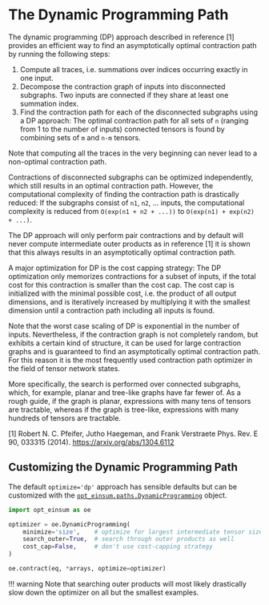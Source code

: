 # The Dynamic Programming Path

The dynamic programming (DP) approach described in reference [1] provides an efficient
way to find an asymptotically optimal contraction path by running the following steps:

1. Compute all traces, i.e. summations over indices occurring exactly in one
   input.
2. Decompose the contraction graph of inputs into disconnected subgraphs. Two
   inputs are connected if they share at least one summation index.
3. Find the contraction path for each of the disconnected subgraphs using a
   DP approach: The optimal contraction path for all sets of `n` (ranging
   from 1 to the number of inputs) connected tensors is found by combining
   sets of `m` and `n-m` tensors.

Note that computing all the traces in the very beginning can never lead to a
non-optimal contraction path.

Contractions of disconnected subgraphs can be optimized independently, which
still results in an optimal contraction path. However, the computational
complexity of finding the contraction path is drastically reduced: If the
subgraphs consist of `n1`, `n2`, ... inputs, the computational complexity
is reduced from `O(exp(n1 + n2 + ...))` to `O(exp(n1) + exp(n2) + ...)`.

The DP approach will only perform pair contractions and by default will never
compute intermediate outer products as in reference [1] it is shown that this
always results in an asymptotically optimal contraction path.

A major optimization for DP is the cost capping strategy: The DP optimization
only memorizes contractions for a subset of inputs, if the total cost for this
contraction is smaller than the cost cap. The cost cap is initialized with
the minimal possible cost, i.e. the product of all output dimensions, and is
iteratively increased by multiplying it with the smallest dimension
until a contraction path including all inputs is found.

Note that the worst case scaling of DP is exponential in the number
of inputs. Nevertheless, if the contraction graph is not completely random,
but exhibits a certain kind of structure, it can be used for large
contraction graphs and is guaranteed to find an asymptotically optimal
contraction path. For this reason it is the most frequently used contraction
path optimizer in the field of tensor network states.

More specifically, the search is performed over connected subgraphs, which, for
example, planar and tree-like graphs have far fewer of. As a rough guide, if
the graph is planar, expressions with many tens of tensors are tractable,
whereas if the graph is tree-like, expressions with many hundreds of tensors
are tractable.


[1] Robert N. C. Pfeifer, Jutho Haegeman, and Frank Verstraete Phys. Rev. E 90, 033315 (2014). https://arxiv.org/abs/1304.6112


Customizing the Dynamic Programming Path
----------------------------------------

The default `optimize='dp'` approach has sensible defaults but can be
customized with the [`opt_einsum.paths.DynamicProgramming`](../api_reference.md#opt_einsumpathsdynamicprogramming) object.

```python
import opt_einsum as oe

optimizer = oe.DynamicProgramming(
    minimize='size',    # optimize for largest intermediate tensor size
    search_outer=True,  # search through outer products as well
    cost_cap=False,     # don't use cost-capping strategy
)

oe.contract(eq, *arrays, optimize=optimizer)
```

!!! warning
    Note that searching outer products will most likely drastically slow down
    the optimizer on all but the smallest examples.
